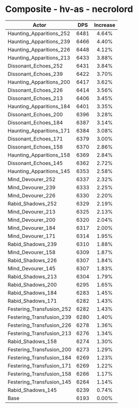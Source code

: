 # Composite - hv-as - necrolord
| Actor | DPS | Increase |
|---|:---:|:---:|
|Haunting_Apparitions_252|6481|4.64%|
|Haunting_Apparitions_239|6466|4.40%|
|Haunting_Apparitions_226|6448|4.12%|
|Haunting_Apparitions_213|6433|3.88%|
|Dissonant_Echoes_252|6431|3.84%|
|Dissonant_Echoes_239|6422|3.70%|
|Haunting_Apparitions_200|6417|3.62%|
|Dissonant_Echoes_226|6414|3.56%|
|Dissonant_Echoes_213|6406|3.45%|
|Haunting_Apparitions_184|6401|3.35%|
|Dissonant_Echoes_200|6396|3.28%|
|Dissonant_Echoes_184|6387|3.14%|
|Haunting_Apparitions_171|6384|3.08%|
|Dissonant_Echoes_171|6379|3.00%|
|Dissonant_Echoes_158|6370|2.86%|
|Haunting_Apparitions_158|6369|2.84%|
|Dissonant_Echoes_145|6362|2.72%|
|Haunting_Apparitions_145|6353|2.58%|
|Mind_Devourer_252|6337|2.32%|
|Mind_Devourer_239|6333|2.25%|
|Mind_Devourer_226|6330|2.20%|
|Rabid_Shadows_252|6329|2.19%|
|Mind_Devourer_213|6325|2.13%|
|Mind_Devourer_200|6320|2.04%|
|Mind_Devourer_184|6317|2.00%|
|Mind_Devourer_171|6314|1.95%|
|Rabid_Shadows_239|6310|1.88%|
|Mind_Devourer_158|6309|1.87%|
|Rabid_Shadows_226|6307|1.84%|
|Mind_Devourer_145|6307|1.83%|
|Rabid_Shadows_213|6304|1.79%|
|Rabid_Shadows_200|6295|1.65%|
|Rabid_Shadows_184|6283|1.45%|
|Rabid_Shadows_171|6282|1.43%|
|Festering_Transfusion_252|6282|1.43%|
|Festering_Transfusion_239|6280|1.40%|
|Festering_Transfusion_226|6278|1.36%|
|Festering_Transfusion_213|6276|1.34%|
|Rabid_Shadows_158|6274|1.30%|
|Festering_Transfusion_200|6273|1.29%|
|Festering_Transfusion_184|6269|1.23%|
|Festering_Transfusion_171|6269|1.22%|
|Festering_Transfusion_158|6266|1.17%|
|Festering_Transfusion_145|6264|1.14%|
|Rabid_Shadows_145|6239|0.74%|
|Base|6193|0.00%|
